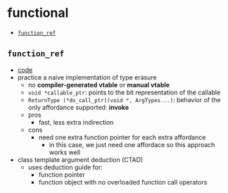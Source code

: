 # functional

- [`function_ref`](#function_ref)

## `function_ref`

- [code](../src/functional.hpp)
- practice a naive implementation of type erasure
    - no __compiler-generated vtable__ or __manual vtable__
    - `void *callable_ptr`: points to the bit representation of the callable
    - `ReturnType (*do_call_ptr)(void *, ArgTypes...)`: behavior of the only affordance supported: __invoke__
    - pros
        - fast, less extra indirection
    - cons
        - need one extra function pointer for each extra affordance
            - in this case, we just need one affordace so this approach works well
- class template argument deduction (CTAD)
    - uses deduction guide for:
        - function pointer
        - function object with no overloaded function call operators